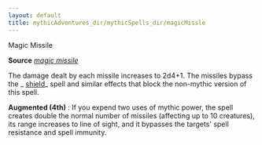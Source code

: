```yaml
---
layout: default
title: mythicAdventures_dir/mythicSpells_dir/magicMissle
---
```

Magic Missile

**Source** [_magic missile_](../spells_dir/magicMissile#_magic-missile)

The damage dealt by each missile increases to 2d4+1. The missiles bypass the _ [shield](../spells_dir/shield#_shield)_ spell and similar effects that block the non-mythic version of this spell.

**Augmented (4th)** : If you expend two uses of mythic power, the spell creates double the normal number of missiles (affecting up to 10 creatures), its range increases to line of sight, and it bypasses the targets' spell resistance and spell immunity.

